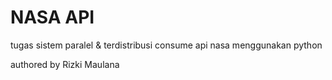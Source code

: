 # NASA API

tugas sistem paralel & terdistribusi
consume api nasa menggunakan python

authored by Rizki Maulana